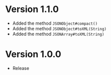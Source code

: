 # Version 1.1.0

- Added the method `JSONObject#compact()`
- Added the method `JSONObject#toXML(String)`
- Added the method `JSONArray#toXML(String)`


# Version 1.0.0

- Release